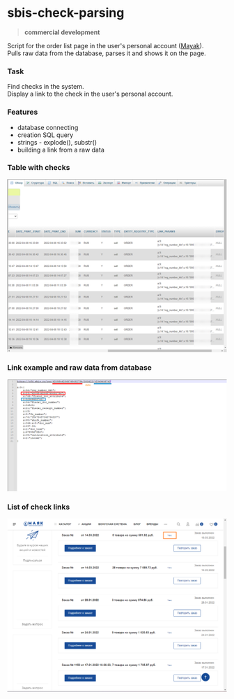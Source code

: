 # sbis-check-parsing

> **commercial development**

Script for the order list page in the user's personal account ([Mayak](https://mayak.art)).<br>
Pulls raw data from the database, parses it and shows it on the page.

### Task<br>
Find checks in the system.<br>
Display a link to the check in the user's personal account.

### Features<br>
- database connecting
- creation SQL query
- strings - explode(), substr()
- building a link from a raw data

### Table with checks
![Table with checks](screenshots/sbis-check-parsing-01.png)

### Link example and raw data from database
![Link example and raw data from database](screenshots/sbis-check-parsing-02.png)

### List of check links
![Edge console](screenshots/sbis-check-parsing-03.png)
